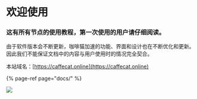 # 欢迎使用

### 这有所有节点的使用教程，第一次使用的用户请仔细阅读。

由于软件版本会不断更新，咖啡猫加速的功能、界面和设计也在不断优化和更新。因此我们不能保证文档中的内容与用户使用时的情况完全契合。

本站域名：[https://caffecat.online](https://caffecat.online)



{% page-ref page="docs/" %}

![](https://i.loli.net/2019/04/10/5cade2b460551.jpg)




